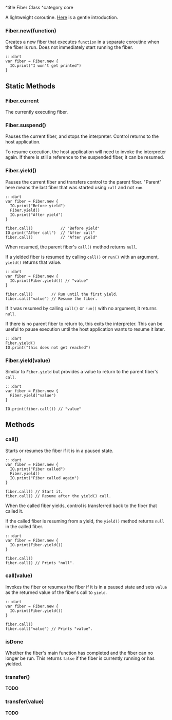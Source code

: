 ^title Fiber Class
^category core

A lightweight coroutine. [Here](../fibers.html) is a gentle introduction.

### Fiber.**new**(function)

Creates a new fiber that executes `function` in a separate coroutine when the
fiber is run. Does not immediately start running the fiber.

    :::dart
    var fiber = Fiber.new {
      IO.print("I won't get printed")
    }

## Static Methods

### Fiber.**current**

The currently executing fiber.

### Fiber.**suspend**()

Pauses the current fiber, and stops the interpreter. Control returns to the
host application.

To resume execution, the host application will need to invoke the interpreter
again. If there is still a reference to the suspended fiber, it can be resumed.

### Fiber.**yield**()

Pauses the current fiber and transfers control to the parent fiber. "Parent"
here means the last fiber that was started using `call` and not `run`.

    :::dart
    var fiber = Fiber.new {
      IO.print("Before yield")
      Fiber.yield()
      IO.print("After yield")
    }

    fiber.call()            // "Before yield"
    IO.print("After call")  // "After call"
    fiber.call()            // "After yield"

When resumed, the parent fiber's `call()` method returns `null`.

If a yielded fiber is resumed by calling `call()` or `run()` with an argument,
`yield()` returns that value.

    :::dart
    var fiber = Fiber.new {
      IO.print(Fiber.yield()) // "value"
    }

    fiber.call()        // Run until the first yield.
    fiber.call("value") // Resume the fiber.

If it was resumed by calling `call()` or `run()` with no argument, it returns
`null`.

If there is no parent fiber to return to, this exits the interpreter. This can
be useful to pause execution until the host application wants to resume it
later.

    :::dart
    Fiber.yield()
    IO.print("this does not get reached")

### Fiber.**yield**(value)

Similar to `Fiber.yield` but provides a value to return to the parent fiber's
`call`.

    :::dart
    var fiber = Fiber.new {
      Fiber.yield("value")
    }

    IO.print(fiber.call()) // "value"

## Methods

### **call**()

Starts or resumes the fiber if it is in a paused state.

    :::dart
    var fiber = Fiber.new {
      IO.print("Fiber called")
      Fiber.yield()
      IO.print("Fiber called again")
    }

    fiber.call() // Start it.
    fiber.call() // Resume after the yield() call.

When the called fiber yields, control is transferred back to the fiber that
called it.

If the called fiber is resuming from a yield, the `yield()` method returns
`null` in the called fiber.

    :::dart
    var fiber = Fiber.new {
      IO.print(Fiber.yield())
    }

    fiber.call()
    fiber.call() // Prints "null".

### **call**(value)

Invokes the fiber or resumes the fiber if it is in a paused state and sets
`value` as the returned value of the fiber's call to `yield`.

    :::dart
    var fiber = Fiber.new {
      IO.print(Fiber.yield())
    }

    fiber.call()
    fiber.call("value") // Prints "value".

### **isDone**

Whether the fiber's main function has completed and the fiber can no longer be
run. This returns `false` if the fiber is currently running or has yielded.

### **transfer**()

**TODO**

### **transfer**(value)

**TODO**
